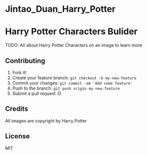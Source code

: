 # Jintao_Duan_Harry_Potter

# Harry Potter Characters Bulider 

TODO: All about Harry Potter Characters on an image to learn more


## Contributing

1. Fork it!
2. Create your feature branch: `git checkout -b my-new-feature`
3. Commit your changes: `git commit -am 'Add some feature'`
4. Push to the branch: `git push origin my-new-feature`
5. Submit a pull request :D


## Credits

All images are copyright by Harry Potter

## License

MIT
